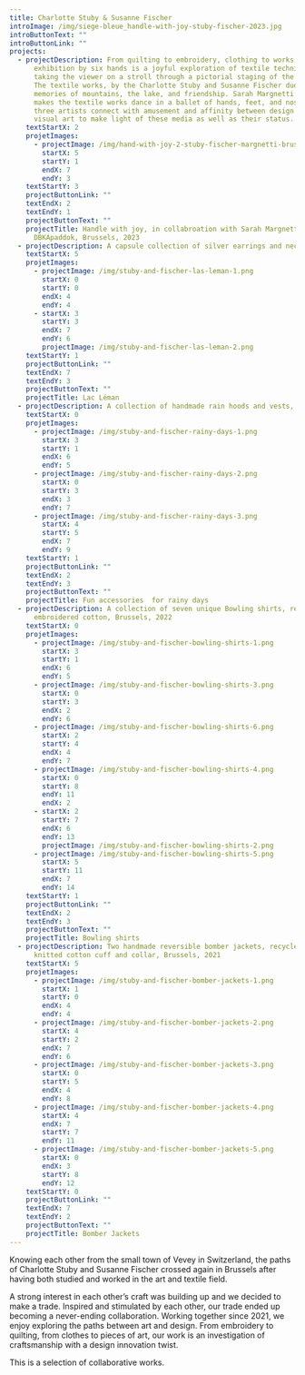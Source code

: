 ```yaml
---
title: Charlotte Stuby & Susanne Fischer
introImage: /img/siege-bleue_handle-with-joy-stuby-fischer-2023.jpg
introButtonText: ""
introButtonLink: ""
projects:
  - projectDescription: From quilting to embroidery, clothing to works of art, this
      exhibition by six hands is a joyful exploration of textile techniques
      taking the viewer on a stroll through a pictorial staging of the pieces.
      The textile works, by the Charlotte Stuby and Susanne Fischer duo, invoke
      memories of mountains, the lake, and friendship. Sarah Margnetti’s brush
      makes the textile works dance in a ballet of hands, feet, and noses. The
      three artists connect with amusement and affinity between design and
      visual art to make light of these media as well as their status.
    textStartX: 2
    projetImages:
      - projectImage: /img/hand-with-joy-2-stuby-fischer-margnetti-brussels-2023.jpg
        startX: 5
        startY: 1
        endX: 7
        endY: 3
    textStartY: 3
    projectButtonLink: ""
    textEndX: 2
    textEndY: 1
    projectButtonText: ""
    projectTitle: Handle with joy, in collabroation with Sarah Margnetti,
      DBKApaddok, Brussels, 2023
  - projectDescription: A capsule collection of silver earrings and necklace, Brussels, 2023
    textStartX: 5
    projetImages:
      - projectImage: /img/stuby-and-fischer-las-leman-1.png
        startX: 0
        startY: 0
        endX: 4
        endY: 4
      - startX: 3
        startY: 3
        endX: 7
        endY: 6
        projectImage: /img/stuby-and-fischer-las-leman-2.png
    textStartY: 1
    projectButtonLink: ""
    textEndX: 7
    textEndY: 3
    projectButtonText: ""
    projectTitle: Lac Léman
  - projectDescription: A collection of handmade rain hoods and vests, Brussels, 2023
    textStartX: 0
    projetImages:
      - projectImage: /img/stuby-and-fischer-rainy-days-1.png
        startX: 3
        startY: 1
        endX: 6
        endY: 5
      - projectImage: /img/stuby-and-fischer-rainy-days-2.png
        startX: 0
        startY: 3
        endX: 3
        endY: 7
      - projectImage: /img/stuby-and-fischer-rainy-days-3.png
        startX: 4
        startY: 5
        endX: 7
        endY: 9
    textStartY: 1
    projectButtonLink: ""
    textEndX: 2
    textEndY: 3
    projectButtonText: ""
    projectTitle: Fun accessories  for rainy days
  - projectDescription: A collection of seven unique Bowling shirts, recycled and
      embroidered cotton, Brussels, 2022
    textStartX: 0
    projetImages:
      - projectImage: /img/stuby-and-fischer-bowling-shirts-1.png
        startX: 3
        startY: 1
        endX: 6
        endY: 5
      - projectImage: /img/stuby-and-fischer-bowling-shirts-3.png
        startX: 0
        startY: 3
        endX: 2
        endY: 6
      - projectImage: /img/stuby-and-fischer-bowling-shirts-6.png
        startX: 2
        startY: 4
        endX: 4
        endY: 7
      - projectImage: /img/stuby-and-fischer-bowling-shirts-4.png
        startX: 0
        startY: 8
        endY: 11
        endX: 2
      - startX: 2
        startY: 7
        endX: 6
        endY: 13
        projectImage: /img/stuby-and-fischer-bowling-shirts-2.png
      - projectImage: /img/stuby-and-fischer-bowling-shirts-5.png
        startX: 5
        startY: 11
        endX: 7
        endY: 14
    textStartY: 1
    projectButtonLink: ""
    textEndX: 2
    textEndY: 3
    projectButtonText: ""
    projectTitle: Bowling shirts
  - projectDescription: Two handmade reversible bomber jackets, recycled nylon, hand
      knitted cotton cuff and collar, Brussels, 2021
    textStartX: 5
    projetImages:
      - projectImage: /img/stuby-and-fischer-bomber-jackets-1.png
        startX: 1
        startY: 0
        endX: 4
        endY: 4
      - projectImage: /img/stuby-and-fischer-bomber-jackets-2.png
        startX: 4
        startY: 2
        endX: 7
        endY: 6
      - projectImage: /img/stuby-and-fischer-bomber-jackets-3.png
        startX: 0
        startY: 5
        endX: 4
        endY: 8
      - projectImage: /img/stuby-and-fischer-bomber-jackets-4.png
        startX: 4
        endX: 7
        startY: 7
        endY: 11
      - projectImage: /img/stuby-and-fischer-bomber-jackets-5.png
        startX: 0
        endX: 3
        startY: 8
        endY: 12
    textStartY: 0
    projectButtonLink: ""
    textEndX: 7
    textEndY: 2
    projectButtonText: ""
    projectTitle: Bomber Jackets
---
```

Knowing each other from the small town of Vevey in Switzerland, the paths of Charlotte Stuby and Susanne Fischer crossed again in Brussels after having both studied and worked in the art and textile field. 

A strong interest in each other’s craft was building up and we decided to make a trade. Inspired and stimulated by each other, our trade ended up becoming a never-ending collaboration. Working together since 2021, we enjoy exploring the paths between art and design. From embroidery to quilting, from clothes to pieces of art, our work is an investigation of craftsmanship with a design innovation twist.

This is a selection of collaborative works.